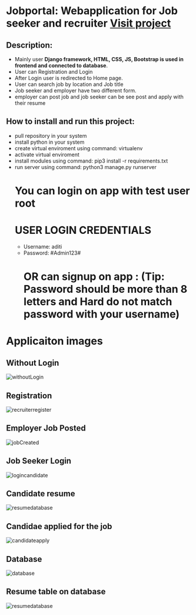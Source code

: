 # **Jobportal: Webapplication for Job seeker and recruiter** [Visit project](http://3.19.65.126/)
## Description:
- Mainly user **Django framework, HTML, CSS, JS, Bootstrap is used in frontend and connected to database**.
- User can Registration and Login
- After Login user is redirected to Home page. 
- User can search job by location and Job title
- Job seeker and employer have two different form.
- employer can post job and job seeker can be see post and apply with their resume
## How to install and run this project:
* pull repository in your system
* install python in your system
* create virtual enviroment using command: virtualenv <virtual enviroment name>
* activate virtual enviroment
* install modules using command: pip3 install -r requirements.txt
* run server using command: python3 manage.py runserver
  # You can login on app with test user root
  # **USER LOGIN CREDENTIALS**
    - Username: aditi
    - Password: #Admin123#
      # OR can signup on app : (Tip: Password should be more than 8 letters and Hard do not match password with your username)
  
# Applicaiton images

## Without Login
![withoutLogin](https://user-images.githubusercontent.com/108412316/196792091-32b365f3-018b-43bf-8a3c-37557ba9fe3f.png)

## Registration
![recruiterregister](https://user-images.githubusercontent.com/108412316/196792266-6a0f29b9-fe05-4d61-a8e8-768f384e178b.png)

## Employer Job Posted
![jobCreated](https://user-images.githubusercontent.com/108412316/196792400-d7604d07-011f-4d00-bb39-3437df54a306.png)

## Job Seeker Login
![logincandidate](https://user-images.githubusercontent.com/108412316/196792516-89afe503-6183-4995-b41d-40b0106863aa.png)

## Candidate resume
![resumedatabase](https://user-images.githubusercontent.com/108412316/196792776-c13e3516-1d86-4854-b343-d5fb50f95cee.png)

## Candidae applied for the job

![candidateapply](https://user-images.githubusercontent.com/108412316/196792600-5b4ec9fc-161f-4d18-8fe1-b89fdc7e3bab.png)

## Database
![database](https://user-images.githubusercontent.com/108412316/196792881-5019fb25-0aa8-48cf-af53-5a12bb99aed5.png)

## Resume table on database
![resumedatabase](https://user-images.githubusercontent.com/108412316/196792924-59c31d82-e6c3-41e7-825c-49b8773e941d.png)
